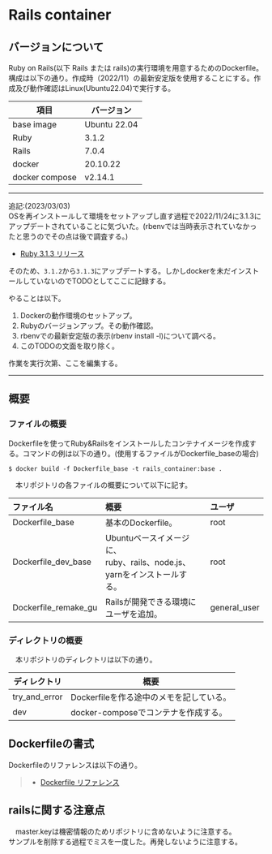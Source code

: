 # Rails container
## バージョンについて
Ruby on Rails(以下 Rails または rails)の実行環境を用意するためのDockerfile。構成は以下の通り。作成時（2022/11）の最新安定版を使用することにする。作成及び動作確認はLinux(Ubuntu22.04)で実行する。

|項目|バージョン|
|-|-|
|base image|Ubuntu 22.04|
|Ruby|3.1.2|
|Rails|7.0.4|
|docker|20.10.22|
|docker compose|v2.14.1|

---

追記:(2023/03/03)  
OSを再インストールして環境をセットアップし直す過程で2022/11/24に3.1.3にアップデートされていることに気づいた。(rbenvでは当時表示されていなかったと思うのでその点は後で調査する。)

- [Ruby 3.1.3 リリース](https://www.ruby-lang.org/ja/news/2022/11/24/ruby-3-1-3-released/)

そのため、`3.1.2`から`3.1.3`にアップデートする。しかしdockerを未だインストールしていないのでTODOとしてここに記録する。

やることは以下。

1. Dockerの動作環境のセットアップ。
1. Rubyのバージョンアップ。その動作確認。
1. rbenvでの最新安定版の表示(rbenv install -l)について調べる。
1. このTODOの文面を取り除く。

作業を実行次第、ここを編集する。

---

## 概要
### ファイルの概要
Dockerfileを使ってRuby&Railsをインストールしたコンテナイメージを作成する。コマンドの例は以下の通り。(使用するファイルがDockerfile_baseの場合)
```
$ docker build -f Dockerfile_base -t rails_container:base .
```

　本リポジトリの各ファイルの概要について以下に記す。

|ファイル名|概要|ユーザ|
|:---|:---|:---|
|Dockerfile_base|基本のDockerfile。|root|
|Dockerfile_dev_base|Ubuntuベースイメージに、<br>ruby、rails、node.js、yarnをインストールする。|root|
|Dockerfile_remake_gu|Railsが開発できる環境にユーザを追加。|general_user|

### ディレクトリの概要
　本リポジトリのディレクトリは以下の通り。

|ディレクトリ|概要|
|-|-|
|try_and_error|Dockerfileを作る途中のメモを記している。|
|dev|docker-composeでコンテナを作成する。|

## Dockerfileの書式
Dockerfileのリファレンスは以下の通り。
> - [Dockerfile リファレンス](https://matsuand.github.io/docs.docker.jp.onthefly/engine/reference/builder/)

## railsに関する注意点
　master.keyは機密情報のためリポジトリに含めないように注意する。  
サンプルを削除する過程でミスを一度した。再発しないように注意する。
